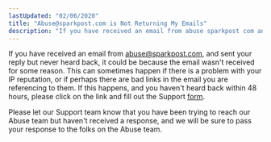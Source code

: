 ```yaml
---
lastUpdated: "02/06/2020"
title: "Abuse@sparkpost.com is Not Returning My Emails"
description: "If you have received an email from abuse sparkpost com and sent your reply but never heard back it could be because the email wasn't received for some reason This can sometimes happen if there is a problem with your IP reputation or if perhaps there are bad links in..."
---
```


If you have received an email from abuse@sparkpost.com, and sent your reply but never heard back, it could be because the email wasn't received for some reason. This can sometimes happen if there is a problem with your IP reputation, or if perhaps there are bad links in the email you are referencing to them. If this happens, and you haven't heard back within 48 hours, please click on the link and fill out the Support [form](https://www.sparkpost.com/submit-a-ticket).

Please let our Support team know that you have been trying to reach our Abuse team but haven't received a response, and we will be sure to pass your response to the folks on the Abuse team.
